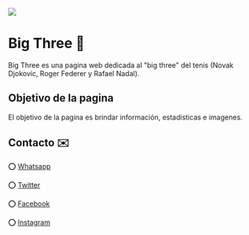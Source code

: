 ![](https://lh3.googleusercontent.com/bFPDfh92kvFv9HGkQj7i0Qg1HjnQ_OOsSC9qS6IgqgN55vSAoLAMMTX36jZwGRdd33iyaw=s170)

# Big Three :tennis:

Big Three es una pagina web dedicada al "big three" del tenis (Novak Djokovic, Roger Federer y Rafael Nadal).

## Objetivo de la pagina

El objetivo de la pagina es brindar información, estadisticas e imagenes.

## Contacto :envelope:
:o: [Whatsapp]()

:o: [Twitter]()

:o: [Facebook]()

:o: [Instagram]()
